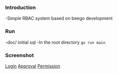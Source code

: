 ### Introduction

-Simple RBAC system based on beego development

### Run

-doc/ initial sql
-In the root directory `go run main`

### Screenshot

  [Login](/doc/show1.png)
  [Approval](/doc/show2.png)
  [Permission](/doc/show3.png)